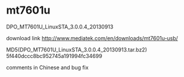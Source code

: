 mt7601u
=======

DPO_MT7601U_LinuxSTA_3.0.0.4_20130913

download link http://www.mediatek.com/en/downloads/mt7601u-usb/

MD5(DPO_MT7601U_LinuxSTA_3.0.0.4_20130913.tar.bz2)
5f440dccc8bc952745a191994fc34699

comments in Chinese and bug fix

